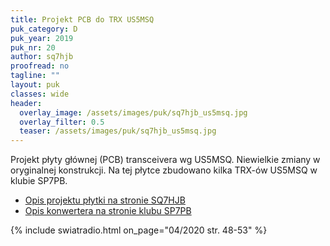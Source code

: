 ```yaml
---
title: Projekt PCB do TRX US5MSQ
puk_category: D
puk_year: 2019
puk_nr: 20
author: sq7hjb
proofread: no
tagline: ""
layout: puk
classes: wide
header:
  overlay_image: /assets/images/puk/sq7hjb_us5msq.jpg
  overlay_filter: 0.5
  teaser: /assets/images/puk/sq7hjb_us5msq.jpg
---
```


Projekt płyty głównej (PCB) transceivera wg US5MSQ. Niewielkie zmiany w oryginalnej konstrukcji. Na tej płytce zbudowano kilka TRX-ów US5MSQ w klubie SP7PB.

- [Opis projektu płytki na stronie SQ7HJB](http://sq7hjb.pl/index.php/trx-homodynowy-w-g-us5msq/)
- [Opis konwertera na stronie klubu SP7PB](http://trx.sp7pb.pl/)

{% include swiatradio.html on_page="04/2020 str. 48-53" %}
